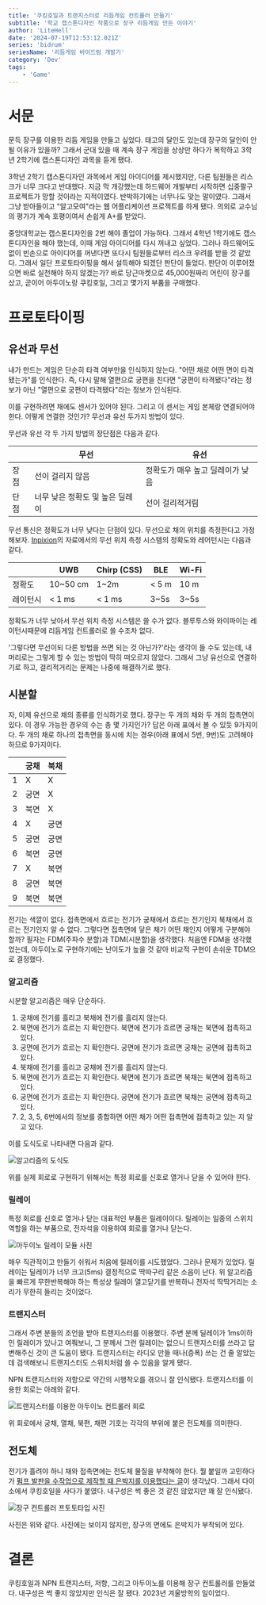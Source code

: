```yaml
---
title: '쿠킹호일과 트랜지스터로 리듬게임 컨트롤러 만들기'
subtitle: '학교 캡스톤디자인 작품으로 장구 리듬게임 만든 이야기'
author: 'LiteHell'
date: '2024-07-19T12:53:12.021Z'
series: 'bidrum'
seriesName: '리듬게임 바이드럼 개발기'
category: 'Dev'
tags:
    - 'Game'
---
```

# 서문
문득 장구를 이용한 리듬 게임을 만들고 싶었다. 태고의 달인도 있는데 장구의 달인이 안 될 이유가 있을까? 그래서 군대 있을 때 계속 장구 게임을 상상만 하다가 복학하고 3학년 2학기에 캡스톤디자인 과목을 듣게 됐다.

3학년 2학기 캡스톤디자인 과목에서 게임 아이디어를 제시했지만, 다른 팀원들은 리스크가 너무 크다고 반대했다. 지금 막 개강했는데 하드웨어 개발부터 시작하면 십중팔구 프로젝트가 망할 것이라는 지적이였다. 반박하기에는 너무나도 맞는 말이였다. 그래서 그냥 받아들이고 "알고모여"라는 웹 어플리케이션 프로젝트를 하게 됐다. 의외로 교수님의 평가가 계속 호평이여서 손쉽게 A+를 받았다.

중앙대학교는 캡스톤디자인을 2번 해야 졸업이 가능하다. 그래서 4학년 1학기에도 캡스톤디자인을 해야 했는데, 이때 게임 아이디어를 다시 꺼내고 싶었다. 그러나 하드웨어도 없이 빈손으로 아이디어를 꺼낸다면 또다시 팀원들로부터 리스크 우려를 받을 것 같았다. 그래서 일단 프로토타이핑을 해서 설득해야 되겠단 판단이 들었다. 판단이 이루어졌으면 바로 실천해야 하지 않겠는가? 바로 당근마켓으로 45,000원짜리 어린이 장구를 샀고, 곧이어 아두이노랑 쿠킹호일, 그리고 몇가지 부품을 구매했다.

# 프로토타이핑
## 유선과 무선
내가 만드는 게임은 단순히 타격 여부만을 인식하지 않는다. "어떤 채로 어떤 면이 타격됐는가"를 인식한다. 즉, 다시 말해 열편으로 궁편을 친다면 "궁편이 타격됐다"라는 정보가 아닌 "열편으로 궁편이 타격됐다"라는 정보가 인식된다.

이를 구현하려면 채에도 센서가 있어야 된다. 그리고 이 센서는 게임 본체랑 연결되어야 한다. 어떻게 연결한 것인가? 무선과 유선 두가지 방법이 있다.

무선과 유선 각 두 가지 방법의 장단점은 다음과 같다.

|      |               무선              |                유선                |
|------|---------------------------------|------------------------------------|
| 장점 |         선이 걸리지 않음        |  정확도가 매우 높고 딜레이가 낮음  |
| 단점 | 너무 낮은 정확도 및 높은 딜레이 |           선이 걸리적거림          |

무선 통신은 정확도가 너무 낮다는 단점이 있다. 무선으로 채의 위치를 측정한다고 가정해보자. [Inpixion](https://www.inpixon.com/technology/standards/ultra-wideband)의 자료에서의 무선 위치 측정 시스템의 정확도와 레어턴시는 다음과 같다.

|          |    UWB   | Chirp (CSS) |  BLE  | Wi-Fi |
|----------|----------|-------------|-------|-------|
| 정확도   | 10~50 cm |     1~2m    | < 5 m |  10 m |
| 레이턴시 |  < 1 ms  |    < 1 ms   |  3~5s |  3~5s |

정확도가 너무 낮아서 무선 위치 측정 시스템은 쓸 수가 없다. 블루투스와 와이파이는 레이턴시때문에 리듬게임 컨트롤러로 쓸 수조차 없다.

'그렇다면 무선이되 다른 방법을 쓰면 되는 것 아닌가?'라는 생각이 들 수도 있는데, 내 머리로는 그렇게 할 수 있는 방법이 딱히 떠오르지 않았다. 그래서 그냥 유선으로 연결하기로 하고, 걸리적거리는 문제는 나중에 해결하기로 했다.

## 시분할
자, 이제 유선으로 채의 종류를 인식하기로 했다. 장구는 두 개의 채와 두 개의 접촉면이 있다. 이 경우 가능한 경우의 수는 총 몇 가지인가? 답은 아래 표에서 볼 수 있듯 9가지이다. 두 개의 채로 하나의 접촉면을 동시에 치는 경우(아래 표에서 5번, 9번)도 고려해야 하므로 9가지이다.

|    | 궁채 | 북채 |
|----|------|------|
| 1  |  X   |  X   |
| 2  | 궁면 |  X   |
| 3  | 북면 |  X   |
| 4  |  X   | 궁면 |
| 5  | 궁면 | 궁면 |
| 6  | 북면 | 궁면 |
| 7  |  X   | 북면 |
| 8  | 궁면 | 북면 |
| 9  | 북면 | 북면 |

전기는 색깔이 없다. 접촉면에서 흐르는 전기가 궁채에서 흐르는 전기인지 북채에서 흐르는 전기인지 알 수 없다. 그렇다면 접촉면에 닿은 채가 어떤 채인지 어떻게 구분해야 할까? 필자는 FDM(주파수 분할)과 TDM(시분할)을 생각했다. 처음엔 FDM을 생각했었는데, 아두이노로 구현하기에는 난이도가 높을 것 같아 비교적 구현이 손쉬운 TDM으로 결정했다.

### 알고리즘
시분할 알고리즘은 매우 단순하다.

1. 궁채에 전기를 흘리고 북채에 전기를 흘리지 않는다.
1. 북면에 전기가 흐르는 지 확인한다. 북면에 전기가 흐르면 궁채는 북면에 접촉하고 있다.
1. 궁면에 전기가 흐르는 지 확인한다. 궁면에 전기가 흐르면 궁채는 궁면에 접촉하고 있다.
1. 북채에 전기를 흘리고 궁채에 전기를 흘리지 않는다.
1. 북면에 전기가 흐르는 지 확인한다. 북면에 전기가 흐르면 북채는 북면에 접촉하고 있다.
1. 궁면에 전기가 흐르는 지 확인한다. 궁면에 전기가 흐르면 북채는 궁면에 접촉하고 있다.
1. 2, 3, 5, 6번에서의 정보를 종합하면 어떤 채가 어떤 접촉면에 접촉하고 있는 지 알 고 있다.

이를 도식도로 나타내면 다음과 같다.

![알고리즘의 도식도](/img/bidrum/controller-algorithm.png)

위를 실제 회로로 구현하기 위해서는 특정 회로를 신호로 열거나 닫을 수 있어야 한다.

### 릴레이
특정 회로를 신호로 열거나 닫는 대표적인 부품은 릴레이이다. 릴레이는 일종의 스위치 역할을 하는 부품으로, 전자석을 이용하여 회로를 열거나 닫는다.

![아두이노 릴레이 모듈 사진](/img/bidrum/relay.jpg)

매우 직관적이고 만들기 쉬워서 처음에 릴레이를 시도했었다. 그러나 문제가 있었다. 릴레이는 딜레이가 너무 크고(5ms) 결정적으로 딱따구리 같은 소음이 난다. 위 알고리즘을 빠르게 무한반복해야 하는 특성상 릴레이 열고닫기를 반복하니 전자석 딱딱거리는 소리가 무한히 들리는 것이었다.

### 트랜지스터
그래서 주변 분들의 조언을 받아 트랜지스터를 이용했다. 주변 분께 딜레이가 1ms이하인 릴레이가 있나고 여쭤보니, 그 분께서 그런 릴레이는 없으니 트랜지스터를 쓰라고 답변해주신 것이 큰 도움이 됐다. 트랜지스터는 라디오 만들 때나(증폭) 쓰는 건 줄 알았는데 검색해보니 트랜지스터도 스위치처럼 쓸 수 있음을 알게 됐다.

NPN 트랜지스터와 저항으로 약간의 시행착오를 겪으니 잘 인식됐다. 트랜지스터를 이용한 회로는 아래와 같다.

![트랜지스터를 이용한 아두이노 컨트롤러 회로](/img/bidrum/janggu_prototype_circuit_1.png)

위 회로에서 궁채, 열채, 북편, 채편 기호는 각각의 부위에 붙은 전도체를 의미한다.

## 전도체
전기가 흘려야 하니 채와 접촉면에는 전도체 물질을 부착해야 한다. 뭘 붙일까 고민하다가 [펌프 발판을 수작업으로 제작할 때 은박지를 이용했다는 글](https://blog.naver.com/b4crazy1/221481730264)이 생각났다. 그래서 다이소에서 쿠킹호일을 사다가 붙였다. 내구성은 썩 좋은 것 같진 않았지만 꽤 잘 인식됐다.

![장구 컨트롤러 프토토타입 사진](/img/bidrum/janggu_prototype_1.jpg)

사진은 위와 같다. 사진에는 보이지 않지만, 장구의 면에도 은박지가 부착되어 있다.

# 결론
쿠킹호일과 NPN 트랜지스터, 저항, 그리고 아두이노를 이용해 장구 컨트롤러를 만들었다. 내구성은 썩 좋지 않았지만 인식은 잘 됐다. 2023년 겨울방학의 일이었다.